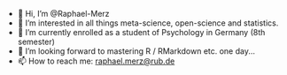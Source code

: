 - 👋 Hi, I’m @Raphael-Merz
- 👀 I’m interested in all things meta-science, open-science and statistics.
- 🌱 I’m currently enrolled as a student of Psychology in Germany (8th semester)
- 💞️ I’m looking forward to mastering R / RMarkdown etc. one day...
- 📫 How to reach me: raphael.merz@rub.de

<!---
Raphael-Merz/Raphael-Merz is a ✨ special ✨ repository because its `README.md` (this file) appears on your GitHub profile.
You can click the Preview link to take a look at your changes.
--->
